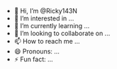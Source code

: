 - 👋 Hi, I’m @Ricky143N
- 👀 I’m interested in ...
- 🌱 I’m currently learning ...
- 💞️ I’m looking to collaborate on ...
- 📫 How to reach me ...
- 😄 Pronouns: ...
- ⚡ Fun fact: ...

<!--
Ricky143N/Ricky143N is a ✨ special ✨ repository because its `README.md` (this file) appears on your GitHub profile.
You can click the Preview link to take a look at your changes.
--->
